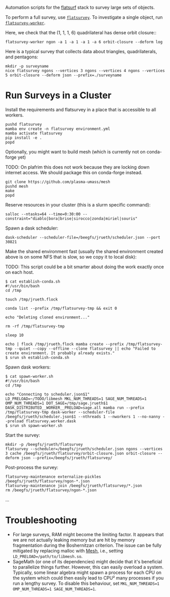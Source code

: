 Automation scripts for the [flatsurf](https://github.com/flatsurf) stack to survey large sets of objects.

To perform a full survey, use [`flatsurvey`](./flatsurvey/survey.py). To investigate a single object, run [`flatsurvey-worker`](./flatsurvey/worker/worker.py).

Here, we check that the (1, 1, 1, 6) quadrilateral has dense orbit closure::

```
flatsurvey-worker ngon -a 1 -a 1 -a 1 -a 6 orbit-closure --deform log
```

Here is a typical survey that collects data about triangles, quadrilaterals, and pentagons:

```
mkdir -p surveyname
nice flatsurvey ngons --vertices 3 ngons --vertices 4 ngons --vertices 5 orbit-closure --deform json --prefix=./surveyname
```

# Run Surveys in a Cluster

Install the requirements and flatsurvey in a place that is accessible to all workers.

```
pushd flatsurvey
mamba env create -n flatsurvey environment.yml
mamba activate flatsurvey
pip install -e .
popd
```

Optionally, you might want to build mesh (which is currently not on conda-forge yet)

TODO: On plafrim this does not work because they are locking down internet access. We should package this on conda-forge instead.

```
git clone https://github.com/plasma-umass/mesh
pushd mesh
make
popd
```

Reserve resources in your cluster (this is a slurm specific command):

```
salloc --ntasks=64 --time=0:30:00 --constraint="diablo|bora|brise|sirocco|zonda|miriel|souris"
```

Spawn a dask scheduler:

```
dask-scheduler --scheduler-file=/beegfs/jrueth/scheduler.json --port 30821
```

Make the shared environment fast (usually the shared environment created above
is on some NFS that is slow, so we copy it to local disk):

TODO: This script could be a bit smarter about doing the work exactly once on each host.

```
$ cat establish-conda.sh
#!/usr/bin/bash
cd /tmp

touch /tmp/jrueth.flock

conda list --prefix /tmp/flatsurvey-tmp && exit 0

echo "Deleting cloned environment..."

rm -rf /tmp/flatsurvey-tmp

sleep 10

echo | flock /tmp/jrueth.flock mamba create --prefix /tmp/flatsurvey-tmp --quiet --copy --offline --clone flatsurvey || echo "Failed to create environment. It probably already exists."
$ srun sh establish-conda.sh
```

Spawn dask workers:

```
$ cat spawn-worker.sh
#!/usr/bin/bash
cd /tmp

echo "Connecting to scheduler.json$1"
LD_PRELOAD=~/TODO/libmesh MKL_NUM_THREADS=1 SAGE_NUM_THREADS=1 OMP_NUM_THREADS=1 DOT_SAGE=/tmp/sage.jrueth$1 DASK_DISTRIBUTED__WORKER__PRELOAD=sage.all mamba run --prefix /tmp/flatsurvey-tmp dask-worker --scheduler-file /beegfs/jrueth/scheduler.json$1 --nthreads 1 --nworkers 1 --no-nanny --preload flatsurvey.worker.dask
$ srun sh spawn-worker.sh
```

Start the survey:

```
mkdir -p /beegfs/jrueth/flatsurvey
flatsurvey --scheduler=/beegfs/jrueth/scheduler.json ngons --vertices 3 cache /beegfs/jrueth/flatsurvey/orbit-closure.json orbit-closure --deform json --prefix=/beegfs/jrueth/flatsurvey/
```

Post-process the survey:

```
flatsurvey-maintenance externalize-pickles /beegfs/jrueth/flatsurvey/ngon-*.json
flatsurvey-maintenance join /beegfs/jrueth/flatsurvey/*.json
rm /beegfs/jrueth/flatsurvey/ngon-*.json
```

...

# Troubleshooting

* For large surveys, RAM might become the limiting factor. It appears that we
  are not actually leaking memory but are hit by memory fragmentation during
  the Boshernitzan criterion. The issue can be fully mitigated by replacing
  malloc with [Mesh](https://github.com/plasma-umass/Mesh), i.e., setting
  `LD_PRELOAD=/path/to/libmesh.so`.
* SageMath (or one of its dependencies) might decide that it's beneficial to
  parallelize things further. However, this can easily overload a system.
  Typically, some linear algebra might spawn a process for each CPU on the
  system which could then easily lead to CPU² many processes if you run a
  lengthy survey. To disable this behaviour, set `MKL_NUM_THREADS=1
  OMP_NUM_THREADS=1 SAGE_NUM_THREADS=1`.
